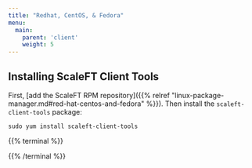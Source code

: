 ```yaml
---
title: "Redhat, CentOS, & Fedora"
menu:
  main:
    parent: 'client'
    weight: 5
---
```


## Installing ScaleFT Client Tools

First, [add the ScaleFT RPM repository]({{% relref "linux-package-manager.md#red-hat-centos-and-fedora" %}}). Then
install the `scaleft-client-tools` package:

```
sudo yum install scaleft-client-tools
```

{{% terminal %}}
<div>
</div>
{{% /terminal %}}
